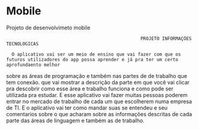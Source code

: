 # Mobile
Projeto de desenvolvimeto mobile



                                                      PROJETO INFORMAÇÕES TECNOLOGICAS                                              
                                          
      O aplicativo vai ser um meio de ensino que vai fazer com que os futuros utilizadores do app possa aprender e já pra ter um certo aprofundaento melhor 
sobre as áreas de programação e também nas partes de de trabalho que tem conexão. que vai mostrar a descrição da parte em que você vai clicar pra descobrir
como esse área e trabalho funciona e como pode ser utilizada pra estudar. E esse aplicativo vai fazer muitas pessoas poderem entrar no mercado de trabalho 
de cada um que escolherem numa empresa de TI. E o aplicativo vai ter como mandar suas se entendeu e seu comentarios sobre o que acharam sobre as informações
descritas de cada parte das áreas de linguagem e também as de trabalho.
      
              
